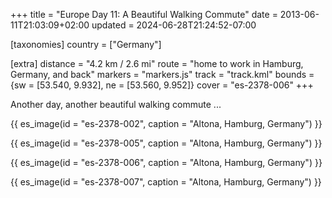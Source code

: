 +++
title = "Europe Day 11: A Beautiful Walking Commute"
date = 2013-06-11T21:03:09+02:00
updated = 2024-06-28T21:24:52-07:00

[taxonomies]
country = ["Germany"]

[extra]
distance = "4.2 km / 2.6 mi"
route = "home to work in Hamburg, Germany, and back"
markers = "markers.js"
track = "track.kml"
bounds = {sw = [53.540, 9.932], ne = [53.560, 9.952]}
cover = "es-2378-006"
+++

Another day, another beautiful walking commute ...

<!-- more -->

{{ es_image(id = "es-2378-002", caption = "Altona, Hamburg, Germany") }}

{{ es_image(id = "es-2378-005", caption = "Altona, Hamburg, Germany") }}

{{ es_image(id = "es-2378-006", caption = "Altona, Hamburg, Germany") }}

{{ es_image(id = "es-2378-007", caption = "Altona, Hamburg, Germany") }}
